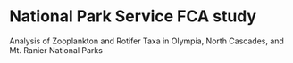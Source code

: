 # National Park Service FCA study
Analysis of Zooplankton and Rotifer Taxa in Olympia, North Cascades, and Mt. Ranier National Parks

